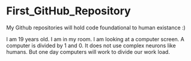# First_GitHub_Repository
My Github repositories will hold code foundational to human existance :) 

I am 19 years old. I am in my room. I am looking at a computer screen. A computer is divided by 1 and 0. It does not use complex neurons like humans. But one day computers will work to divide our work load.
